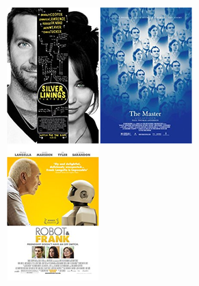  [![Silver Linings Playbook](../images/Silver_Linings_Playbook_2012.jpg)](http://www.imdb.com/title/tt1045658) [![The Master](../images/The_Master_2012.jpg)](http://www.imdb.com/title/tt1560747)
 [![Robot & Frank](../images/Robot_&_Frank_2012.jpg)](http://www.imdb.com/title/tt1990314)